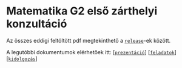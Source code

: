 # Matematika G2 első zárthelyi konzultáció

Az összes eddigi feltöltött pdf megtekinthető a
[<code>release</code>](https://github.com/tibi1220/MSZO-G2-1ZH-konzi/releases/)-ek között.

A legutóbbi dokumentumok elérhetőek itt:
[[<code>prezentáció</code>](https://github.com/tibi1220/MSZO-G2-1ZH-konzi/releases/latest/download/mszo-g2-1zh-eloadas.pdf)]
[[<code>feladatok</code>](https://github.com/tibi1220/MSZO-G2-1ZH-konzi/releases/latest/download/mszo-g2-1zh-feladatok.pdf)]
[[<code>kidolgozás</code>](https://github.com/tibi1220/MSZO-G2-1ZH-konzi/releases/latest/download/mszo-g2-1zh-kidolgozas.pdf)]

